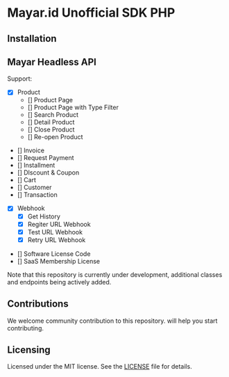 # Mayar.id Unofficial SDK PHP

## Installation


## Mayar Headless API 

Support:

- [X] Product
  - [] Product Page
  - [] Product Page with Type Filter
  - [] Search Product
  - [] Detail Product
  - [] Close Product
  - [] Re-open Product
- [] Invoice
- [] Request Payment
- [] Installment
- [] DIscount & Coupon
- [] Cart
- [] Customer
- [] Transaction
- [X] Webhook
  - [X] Get History
  - [X] Regiter URL Webhook
  - [X] Test URL Webhook
  - [X] Retry URL Webhook
- [] Software License Code
- [] SaaS Membership License

Note that this repository is currently under development, additional classes and endpoints being actively added.

## Contributions

We welcome community contribution to this repository. will help you start contributing.

## Licensing

Licensed under the MIT license. See the [LICENSE](LICENSE) file for details.